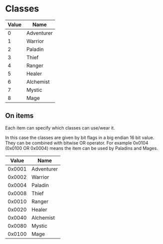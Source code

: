 # Classes

Value | Name
----|----
0 | Adventurer
1 | Warrior
2 | Paladin
3 | Thief
4 | Ranger
5 | Healer
6 | Alchemist
7 | Mystic
8 | Mage

## On items

Each item can specify which classes can use/wear it.

In this case the classes are given by bit flags in a big endian 16 bit value. They can be combined with bitwise OR operator. For example 0x0104 (0x0100 OR 0x0004) means the item can be used by Paladins and Mages.

Value | Name
----|----
0x0001 | Adventurer
0x0002 | Warrior
0x0004 | Paladin
0x0008 | Thief
0x0010 | Ranger
0x0020 | Healer
0x0040 | Alchemist
0x0080 | Mystic
0x0100 | Mage